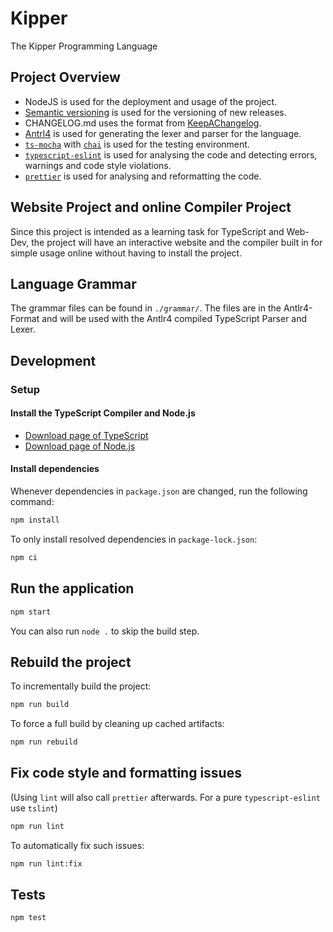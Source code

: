 # Kipper

The Kipper Programming Language

## Project Overview

- NodeJS is used for the deployment and usage of the project.
- [Semantic versioning](https://semver.org/) is used for the versioning of new releases.
- CHANGELOG.md uses the format from [KeepAChangelog](https://keepachangelog.com/en/1.0.0/).
- [Antrl4](https://antlr.org) is used for generating the lexer and parser for the language.
- [`ts-mocha`](https://www.npmjs.com/package/ts-mocha) with [`chai`](https://www.npmjs.com/package/chai) is used for the testing environment.
- [`typescript-eslint`](https://github.com/typescript-eslint/typescript-eslint) is used for analysing the code and detecting errors, warnings and code style violations.
- [`prettier`](https://prettier.io/) is used for analysing and reformatting the code.

## Website Project and online Compiler Project

Since this project is intended as a learning task for TypeScript and Web-Dev, the project will have an interactive website
and the compiler built in for simple usage online without having to install the project.

## Language Grammar

The grammar files can be found in `./grammar/`. The files are in the Antlr4-Format and will be used with the Antlr4 compiled
TypeScript Parser and Lexer.

## Development

### Setup

#### Install the TypeScript Compiler and Node.js

- [Download page of TypeScript](https://www.typescriptlang.org/download)
- [Download page of Node.js](https://nodejs.org/en/download/)

#### Install dependencies

Whenever dependencies in `package.json` are changed, run the following command:

```sh
npm install
```

To only install resolved dependencies in `package-lock.json`:

```sh
npm ci
```

## Run the application

```sh
npm start
```

You can also run `node .` to skip the build step.

## Rebuild the project

To incrementally build the project:

```sh
npm run build
```

To force a full build by cleaning up cached artifacts:

```sh
npm run rebuild
```

## Fix code style and formatting issues

(Using `lint` will also call `prettier` afterwards. For a pure `typescript-eslint` use `tslint`)

```sh
npm run lint
```

To automatically fix such issues:

```sh
npm run lint:fix
```

## Tests

```sh
npm test
```
